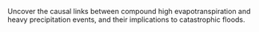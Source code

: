 Uncover the causal links between compound high evapotranspiration and heavy precipitation events, and their implications to catastrophic floods.
